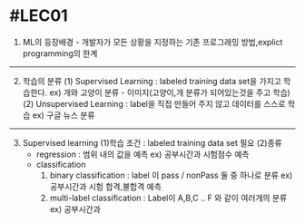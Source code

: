 #LEC01
===========

1) ML의 등장배경 - 개발자가 모든 상황을 지정하는 기존 프로그래밍 방법,explict programming의 한계
-----------
2) 학습의 분류
  (1) Supervised Learning : labeled training data set을 가지고 학습한다.
    ex) 개와 고양이 분류 - 이미지(고양이,개 분류가 되어있는것을 주고 학습)
  (2) Unsupervised Learning : label을 직접 만들어 주지 않고 데이터를 스스로 학습
    ex) 구글 뉴스 분류
-----------
3) Supervised learning
  (1)학습 조건 : labeled training data set 필요
  (2)종류
    - regression : 범위 내의 값을 예측
      ex) 공부시간과 시험점수 예측
    - classification
      1. binary classification : label 이 pass / nonPass 둘 중 하나로 분류
        ex) 공부시간과 시험 합격,불합격 예측
      2. multi-label classification : Label이 A,B,C .. F 와 같이 여러개의 분류
        ex) 공부시간과 
    
    
